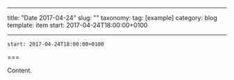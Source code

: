 
---
title: "Date 2017-04-24"
slug: ""
taxonomy:
tag: [example]
category: blog
template: item
start: 2017-04-24T18:00:00+0100

---

``start: 2017-04-24T18:00:00+0100``

===

Content.

